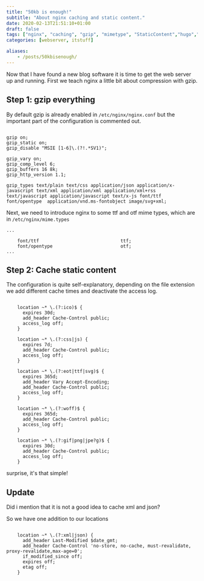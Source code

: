 ```yaml
---
title: "50kb is enough!"
subtitle: "About nginx caching and static content."
date: 2020-02-13T21:51:10+01:00
draft: false
tags: ["nginx", "caching", "gzip", "mimetype", "StaticContent","hugo","webserver"]
categories: [webserver, itstuff]

aliases:
    - /posts/50kbisenough/
---
```


Now that I have found a new blog software it is time to get the web server up and running.
First we teach nginx a little bit about compression with gzip.

## Step 1: gzip everything

By default gzip is already enabled in `/etc/nginx/nginx.conf` but the important part of the configuration is commented out.
<!--more-->
``` nginx

gzip on;
gzip_static on;
gzip_disable "MSIE [1-6]\.(?!.*SV1)";

gzip_vary on;
gzip_comp_level 6;
gzip_buffers 16 8k;
gzip_http_version 1.1;

gzip_types text/plain text/css application/json application/x-javascript text/xml application/xml application/xml+rss text/javascript application/javascript text/x-js font/ttf font/opentype  application/vnd.ms-fontobject image/svg+xml;

```

Next, we need to introduce nginx to some ttf and otf mime types, which are in `/etc/nginx/mime.types`

``` nginx
...

    font/ttf                              ttf;
    font/opentype                         otf;
...

```

## Step 2: Cache static content

The configuration is quite self-explanatory, depending on the file extension we add
different cache times and deactivate the access log.

``` nginx

    location ~* \.(?:ico)$ {
      expires 30d;
      add_header Cache-Control public;
      access_log off;
    }

    location ~* \.(?:css|js) {
      expires 7d;
      add_header Cache-Control public;
      access_log off;
    }

    location ~* \.(?:eot|ttf|svg)$ {
      expires 365d;
      add_header Vary Accept-Encoding;
      add_header Cache-Control public;
      access_log off;
    }

    location ~* \.(?:woff)$ {
      expires 365d;
      add_header Cache-Control public;
      access_log off;
    }

    location ~* \.(?:gif|png|jpe?g)$ {
      expires 30d;
      add_header Cache-Control public;
      access_log off;
    }

```

surprise, it's that simple!

## Update

Did i mention that it is not a good idea to cache xml and json?

So we have one addition to our locations

``` nginx

    location ~* \.(?:xml|json) {
      add_header Last-Modified $date_gmt;
      add_header Cache-Control 'no-store, no-cache, must-revalidate, proxy-revalidate,max-age=0';
      if_modified_since off;
      expires off;
      etag off;
    }

```
